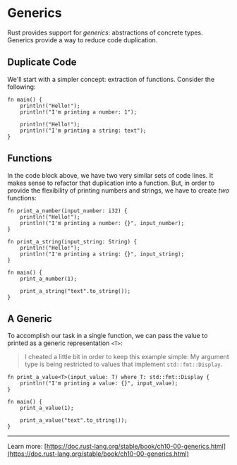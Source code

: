 # Generics

Rust provides support for _generics_: abstractions of concrete types.  Generics provide a way to reduce code duplication.

## Duplicate Code

We'll start with a simpler concept: extraction of functions.  Consider the following:

```rust,editable
fn main() {
	println!("Hello!");
	println!("I'm printing a number: 1");

	println!("Hello!");
	println!("I'm printing a string: text");
}
```

## Functions

In the code block above, we have two very similar sets of code lines.  It makes sense to refactor that duplication into a function.  But, in order to provide the flexibility of printing numbers and strings, we have to create _two_ functions:

```rust,editable
fn print_a_number(input_number: i32) {
	println!("Hello!");
	println!("I'm printing a number: {}", input_number);
}

fn print_a_string(input_string: String) {
	println!("Hello!");
	println!("I'm printing a string: {}", input_string);
}

fn main() {
	print_a_number(1);

	print_a_string("text".to_string());
}
```

## A Generic

To accomplish our task in a single function, we can pass the value to printed as a generic representation `<T>`:

> I cheated a little bit in order to keep this example simple: My argument type is being restricted to values that implement `std::fmt::Display`.

```rust,editable
fn print_a_value<T>(input_value: T) where T: std::fmt::Display {
	println!("I'm printing a value: {}", input_value);
}

fn main() {
	print_a_value(1);

	print_a_value("text".to_string());
}
```

----

Learn more: [https://doc.rust-lang.org/stable/book/ch10-00-generics.html](https://doc.rust-lang.org/stable/book/ch10-00-generics.html)
